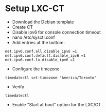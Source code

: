 #  Setup LXC-CT
- Download the Debian template
- Create CT
- Disable ipv6 for console connection timeout
- nano /etc/sysctl.conf
- Add entries at the bottom:
```
net.ipv6.conf.all.disable_ipv6 =1
net.ipv6.conf.default.disable_ipv6 =1
net.ipv6.conf.lo.disable_ipv6 =1
```
- Configure the timezone
```
timedatectl set-timezone "America/Toronto"
```
- Verify
```
timedatectl
```
- Enable "Start at boot" option for the LXC/CT

